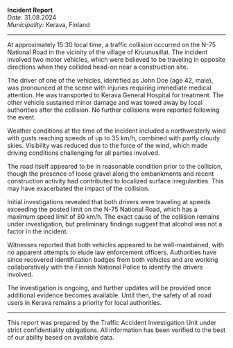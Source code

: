 

**Incident Report**  
*Date:* 31.08.2024  
*Municipality:* Kerava, Finland  

---

At approximately 15:30 local time, a traffic collision occurred on the N-75 National Road in the vicinity of the village of Kruunusillat. The incident involved two motor vehicles, which were believed to be traveling in opposite directions when they collided head-on near a construction site. 

The driver of one of the vehicles, identified as John Doe (age 42, male), was pronounced at the scene with injuries requiring immediate medical attention. He was transported to Kerava General Hospital for treatment. The other vehicle sustained minor damage and was towed away by local authorities after the collision. No further collisions were reported following the event.

Weather conditions at the time of the incident included a northwesterly wind with gusts reaching speeds of up to 35 km/h, combined with partly cloudy skies. Visibility was reduced due to the force of the wind, which made driving conditions challenging for all parties involved.

The road itself appeared to be in reasonable condition prior to the collision, though the presence of loose gravel along the embankments and recent construction activity had contributed to localized surface irregularities. This may have exacerbated the impact of the collision.

Initial investigations revealed that both drivers were traveling at speeds exceeding the posted limit on the N-75 National Road, which has a maximum speed limit of 80 km/h. The exact cause of the collision remains under investigation, but preliminary findings suggest that alcohol was not a factor in the incident.

Witnesses reported that both vehicles appeared to be well-maintained, with no apparent attempts to elude law enforcement officers. Authorities have since recovered identification badges from both vehicles and are working collaboratively with the Finnish National Police to identify the drivers involved.

The investigation is ongoing, and further updates will be provided once additional evidence becomes available. Until then, the safety of all road users in Kerava remains a priority for local authorities.

--- 

This report was prepared by the Traffic Accident Investigation Unit under strict confidentiality obligations. All information has been verified to the best of our ability based on available data.